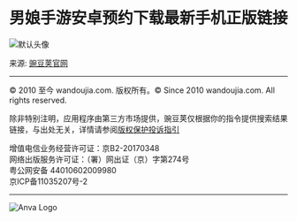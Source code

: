 # 男娘手游安卓预约下载最新手机正版链接

![默认头像](//cdn.wandoujia.com/wdjweb/assets/images/default_avatar.jpg)

来源: [豌豆荚官网](https://www.wandoujia.com/ "豌豆荚官网，发现美好的应用")

---

© 2010 至今 wandoujia.com. 版权所有。© Since 2010 wandoujia.com. All rights reserved.

除非特别注明，应用程序由第三方市场提供，豌豆荚仅根据你的指令提供搜索结果链接，与出处无关，详情请参阅[版权保护投诉指引](/intellectual_property)

增值电信业务经营许可证：京B2-20170348  
网络出版服务许可证：（署）网出证（京）字第274号  
粤公网安备 44010602009980  
京ICP备11035207号-2  

---

![Anva Logo](//img.ucdl.pp.uc.cn/upload_files/wdj_web/public/img/anva-zilv.png)